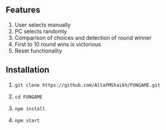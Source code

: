 

## Features

1. User selects manually
2. PC selects randomly
3. Comparison of choices and detection of round winner
4. First to 10 round wins is victorious
5. Reset functionality

## Installation

1. `git clone https://github.com/AltafMShaikh/FUNGAME.git`

2. `cd FUNGAME`

3. `npm install`

4. `npm start`

